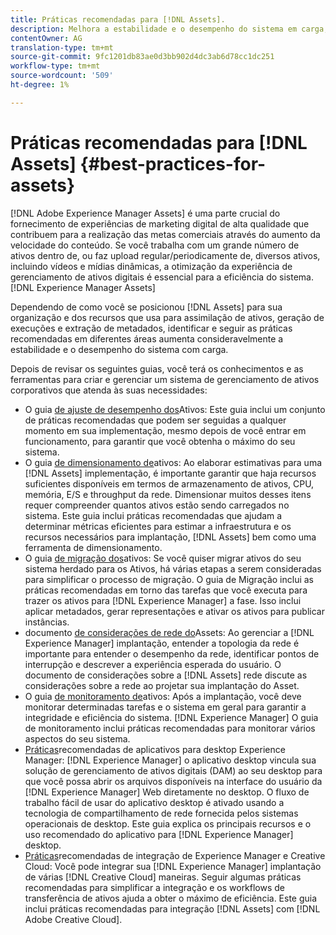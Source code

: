 ```yaml
---
title: Práticas recomendadas para [!DNL Assets].
description: Melhora a estabilidade e o desempenho do sistema em carga, identificando e cumprindo as práticas recomendadas que dependem da sua implantação e configuração.
contentOwner: AG
translation-type: tm+mt
source-git-commit: 9fc1201db83ae0d3bb902d4dc3ab6d78cc1dc251
workflow-type: tm+mt
source-wordcount: '509'
ht-degree: 1%

---
```



# Práticas recomendadas para [!DNL Assets] {#best-practices-for-assets}

[!DNL Adobe Experience Manager Assets] é uma parte crucial do fornecimento de experiências de marketing digital de alta qualidade que contribuem para a realização das metas comerciais através do aumento da velocidade do conteúdo. Se você trabalha com um grande número de ativos dentro de, ou faz upload regular/periodicamente de, diversos ativos, incluindo vídeos e mídias dinâmicas, a otimização da experiência de gerenciamento de ativos digitais é essencial para a eficiência do sistema. [!DNL Experience Manager Assets]

Dependendo de como você se posicionou [!DNL Assets] para sua organização e dos recursos que usa para assimilação de ativos, geração de execuções e extração de metadados, identificar e seguir as práticas recomendadas em diferentes áreas aumenta consideravelmente a estabilidade e o desempenho do sistema com carga.

Depois de revisar os seguintes guias, você terá os conhecimentos e as ferramentas para criar e gerenciar um sistema de gerenciamento de ativos corporativos que atenda às suas necessidades:

* O guia [de ajuste de desempenho dos](/help/assets/performance-tuning-guidelines.md)Ativos: Este guia inclui um conjunto de práticas recomendadas que podem ser seguidas a qualquer momento em sua implementação, mesmo depois de você entrar em funcionamento, para garantir que você obtenha o máximo do seu sistema.
* O guia [de dimensionamento de](/help/assets/assets-sizing-guide.md)ativos: Ao elaborar estimativas para uma [!DNL Assets] implementação, é importante garantir que haja recursos suficientes disponíveis em termos de armazenamento de ativos, CPU, memória, E/S e throughput da rede. Dimensionar muitos desses itens requer compreender quantos ativos estão sendo carregados no sistema. Este guia inclui práticas recomendadas que ajudam a determinar métricas eficientes para estimar a infraestrutura e os recursos necessários para implantação, [!DNL Assets] bem como uma ferramenta de dimensionamento.
* O guia [de migração dos](/help/assets/assets-migration-guide.md)ativos: Se você quiser migrar ativos do seu sistema herdado para os Ativos, há várias etapas a serem consideradas para simplificar o processo de migração. O guia de Migração inclui as práticas recomendadas em torno das tarefas que você executa para trazer os ativos para [!DNL Experience Manager] a fase. Isso inclui aplicar metadados, gerar representações e ativar os ativos para publicar instâncias.
* documento [de considerações de rede do](/help/assets/assets-network-considerations.md)Assets: Ao gerenciar a [!DNL Experience Manager] implantação, entender a topologia da rede é importante para entender o desempenho da rede, identificar pontos de interrupção e descrever a experiência esperada do usuário. O documento de considerações sobre a [!DNL Assets] rede discute as considerações sobre a rede ao projetar sua implantação do Asset.
* O guia [de monitoramento de](/help/assets/assets-monitoring-best-practices.md)ativos: Após a implantação, você deve monitorar determinadas tarefas e o sistema em geral para garantir a integridade e eficiência do sistema. [!DNL Experience Manager] O guia de monitoramento inclui práticas recomendadas para monitorar vários aspectos do seu sistema.
* [Práticas](https://docs.adobe.com/content/help/en/experience-manager-desktop-app/using/introduction.html)recomendadas de aplicativos para desktop Experience Manager: [!DNL Experience Manager] o aplicativo desktop vincula sua solução de gerenciamento de ativos digitais (DAM) ao seu desktop para que você possa abrir os arquivos disponíveis na interface do usuário da [!DNL Experience Manager] Web diretamente no desktop. O fluxo de trabalho fácil de usar do aplicativo desktop é ativado usando a tecnologia de compartilhamento de rede fornecida pelos sistemas operacionais de desktop. Este guia explica os principais recursos e o uso recomendado do aplicativo para [!DNL Experience Manager] desktop.
* [Práticas](/help/assets/aem-cc-integration-best-practices.md)recomendadas de integração de Experience Manager e Creative Cloud: Você pode integrar sua [!DNL Experience Manager] implantação de várias [!DNL Creative Cloud] maneiras. Seguir algumas práticas recomendadas para simplificar a integração e os workflows de transferência de ativos ajuda a obter o máximo de eficiência. Este guia inclui práticas recomendadas para integração [!DNL Assets] com [!DNL Adobe Creative Cloud].
